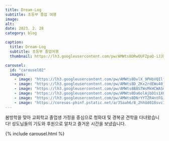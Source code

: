 ```yaml
---
title: Dream-Log
subtitle: 초등부 졸업 여행
image: 
alt: 
date: 2023. 2. 28
category: blog

caption:
  title: Dream-Log  
  subtitle: 초등부 졸업여행   
  thumbnail: https://lh3.googleusercontent.com/pw/AMWts8DRwOUFZpaQ-iJJX3nwjr3xSuh69IVTDAxN_KQ58GNzU40Sfyz2TcVjqNBu8mrViZqyIkyAD8BSWKtihLHmONQNLkx-9gexeE_1FRZzIn5zwZ-IkYzjpDxZGzznH2ajXD07AYNS8SiysXgaxEdFMU-Wyg=w1280-h960-no?authuser=0 

carousel:
  id: "carousel02"
  images:
    - image: "https://lh3.googleusercontent.com/pw/AMWts8DvlX_9PHbVQIlfJdMSfOB9IS5ntb3ZrLdMYs2mGIXjSTSroKWK7oChiouVM2Ezs8lrI5cE9QwqaSiusnmO6E0x_Uc8Mv7krZT4cqrJTihV-U6wtjbkS91nYuUWtjAyMMpaqgrO0V2s6DCIquY2xawjKg=w1280-h720-no?authuser=0"
    - image: "https://lh3.googleusercontent.com/pw/AMWts8D_ZKx2rdEWu40jSoq9BpTmIuaI3wlGMMsearMlmFwEk9Zuf85656Nh03xtlPEV2fQDzjGZ3VxpHXdkBkWnLgV7KrR-Mn_JgbXYDChsu-qQcOOEptPgaajIZ72-xFG1d-E_uCOfNgX_iVAL_XxaCAYGiA=w1280-h960-no?authuser=0"
    - image: "https://lh3.googleusercontent.com/pw/AMWts8B8STWsMkHCWASmhdR85i6jX6bNFqkgKbtWsGj-nVN7yz9-urgMx21NxbnBC4s0LJ3SSHVtJJ-SPsHNlVlnUC0IgVV-N7-o2_A1ZjkwhAFHD2CjsBOMOq1V3NEpjEKmWYybb1Lnf8ClXpkF2MBEpdCsKA=s1198-no?authuser=0"
    - image: "https://lh3.googleusercontent.com/pw/AMWts8Da6olAjbD1s1XGhIAIzB90c67MDauoWdUHYRTFKHMHRGaJLe6ptky5WiFqjlYZJw_psqnlX644w-fasE_FemXviMfvp2dWVrv5jPFkUppQn0aILS9f7dL4PxA9_gMf54eTsaLIuN_6vdTw50HX3PJaJQ=w978-h1303-no?authuser=0"
    - image: "https://lh3.googleusercontent.com/pw/AMWts8DNrYYTZR4ntFGim_BWaoqzKhurQ2xAwYJzt6igKGJlJZSwGYjrXIpOOv9TSJjldBUyitY5dre0ncjIfkiSRmQH0egLu9qWbM2FqHQ1JSCZVecBpj8yjCfRWVEykTpPL04lhfsOjzIdZsavsGsHug9Yag=w733-h1303-no?authuser=0"
    - image: "https://coresos-phinf.pstatic.net/a/35aah6/8_2hhUd018svc1rnej26rr9z61_hymhky.jpg?type=e1920_std&cors=band"
---
```

봄방학을 맞아 교회학교 졸업생 가정을 중심으로 청와대 및 경복궁 견학을 다녀왔습니다! 성도님들의 기도와 후원으로 알차고 즐거운 시간을 보냈습니다.

{% include carousel.html %}

<!-- [![05](https://coresos-phinf.pstatic.net/a/35aah6/8_2hhUd018svc1rnej26rr9z61_hymhky.jpg?type=e1920_std&cors=band)](https://coresos-phinf.pstatic.net/a/35aah6/8_2hhUd018svc1rnej26rr9z61_hymhky.jpg?type=e1920_std&cors=band){:target="_blank"} -->
